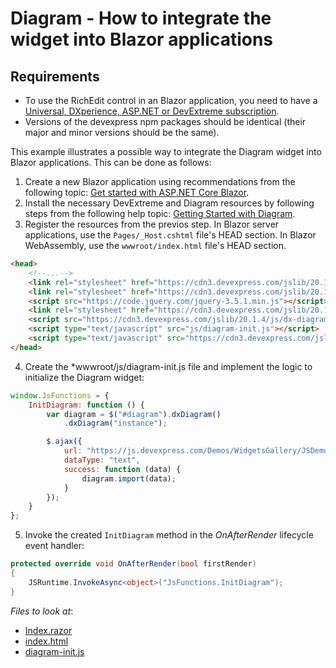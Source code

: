 # Diagram - How to integrate the widget into Blazor applications

## Requirements
- To use the RichEdit control in an Blazor application, you need to have a [Universal, DXperience, ASP.NET or DevExtreme subscription](https://www.devexpress.com/buy/net/).
- Versions of the devexpress npm packages should be identical (their major and minor versions should be the same).

This example illustrates a possible way to integrate the Diagram widget into Blazor applications. This can be done as follows:
1. Create a new Blazor application using recommendations from the following topic: [Get started with ASP.NET Core Blazor](https://docs.microsoft.com/en-us/aspnet/core/blazor/get-started?view=aspnetcore-3.1&tabs=visual-studio).
2. Install the necessary DevExtreme and Diagram resources by following steps from the following help topic: [Getting Started with Diagram](https://js.devexpress.com/Documentation/Guide/Widgets/Diagram/Getting_Started_with_Diagram/).
3. Register the resources from the previos step. In Blazor server applications, use the ```Pages/_Host.cshtml``` file's HEAD section. In Blazor WebAssembly, use the ```wwwroot/index.html``` file's HEAD section.

```html
<head>
    <!--...-->
    <link rel="stylesheet" href="https://cdn3.devexpress.com/jslib/20.1.4/css/dx.common.css">
    <link rel="stylesheet" href="https://cdn3.devexpress.com/jslib/20.1.4/css/dx.light.css">
    <script src="https://code.jquery.com/jquery-3.5.1.min.js"></script>
    <link rel="stylesheet" href="https://cdn3.devexpress.com/jslib/20.1.4/css/dx-diagram.min.css">
    <script src="https://cdn3.devexpress.com/jslib/20.1.4/js/dx-diagram.min.js"></script>
    <script type="text/javascript" src="js/diagram-init.js"></script>
    <script type="text/javascript" src="https://cdn3.devexpress.com/jslib/20.1.4/js/dx.all.js"></script>
</head>
```

4. Create the *wwwroot/js/diagram-init.js file and implement the logic to initialize the Diagram widget:

```javascript
window.JsFunctions = {
    InitDiagram: function () {
        var diagram = $("#diagram").dxDiagram()
            .dxDiagram("instance");

        $.ajax({
            url: "https://js.devexpress.com/Demos/WidgetsGallery/JSDemos/data/diagram-flow.json",
            dataType: "text",
            success: function (data) {
                diagram.import(data);
            }
        });
    }
};
```

5. Invoke the created ```InitDiagram``` method in the *OnAfterRender* lifecycle event handler:

```csharp
protected override void OnAfterRender(bool firstRender)
{
	JSRuntime.InvokeAsync<object>("JsFunctions.InitDiagram");
}
```

<!-- default file list --> 
*Files to look at*:

* [Index.razor](./CS/Pages/Index.razor)
* [index.html](./CS/wwwroot/index.html)
* [diagram-init.js](./CS/wwwroot/js/diagram-init.js)
<!-- default file list end -->